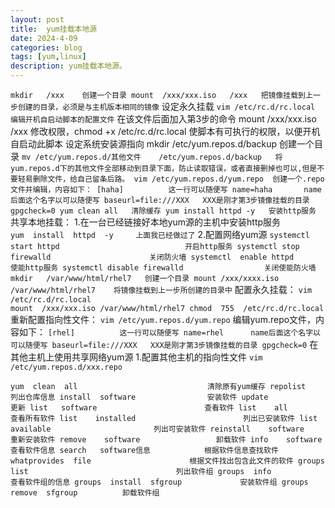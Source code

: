 ```yaml
---
layout: post
title:  yum挂载本地源
date: 2024-4-09
categories: blog
tags: [yum,linux]
description: yum挂载本地源。
---
```


`mkdir   /xxx    创建一个目录
mount  /xxx/xxx.iso   /xxx   把镜像挂载到上一步创建的目录，必须是与主机版本相同的镜像`
设定永久挂载
`vim /etc/rc.d/rc.local    编辑开机自启动脚本的配置文件`
在该文件后面加入第3步的命令 mount  /xxx/xxx.iso   /xxx
修改权限，chmod +x /etc/rc.d/rc.local   使脚本有可执行的权限，以便开机自启动此脚本
设定系统安装源指向
mkdir /etc/yum.repos.d/backup   创建一个目录
`mv /etc/yum.repos.d/其他文件    /etc/yum.repos.d/backup   将yum.repos.d下的其他文件全部移动到目录下面，防止读取错误，或者直接删掉也可以,但是不要轻易删除文件，给自己留条后路。
vim /etc/yum.repos.d/yum.repo  创建一个.repo文件并编辑，内容如下： [haha]          这一行可以随便写
name=haha       name后面这个名字以可以随便写
baseurl=file:///XXX   XXX是刚才第3步镜像挂载的目录
gpgcheck=0
yum clean all   清除缓存
yum install httpd -y   安装http服务`
共享本地挂载：
1.在一台已经链接好本地yum源的主机中安装http服务\
`yum  install  httpd  -y     上面我已经做过了`
2.配置网络yum源
`systemctl start httpd                            开启http服务
systemctl stop firewalld                      关闭防火墙
systemctl  enable httpd                       使能http服务
systemctl disable firewalld                  关闭使能防火墙`
`mkdir   /var/www/html/rhel7   创建一个目录
mount /xxx/xxxx.iso  /var/www/html/rhel7    将镜像挂载到上一步所创建的目录中`
配置永久挂载：
`vim  /etc/rc.d/rc.local`\
`mount  /xxx/xxx.iso /var/www/html/rhel7
chmod  755  /etc/rc.d/rc.local`
重新配置指向性文件：
`vim /etc/yum.repos.d/yum.repo`  编辑yum.repo文件，内容如下：
`[rhel]          这一行可以随便写
name=rhel      name后面这个名字以可以随便写
baseurl=file:///XXX   XXX是刚才第3步镜像挂载的目录
gpgcheck=0`
在其他主机上使用共享网络yum源
1.配置其他主机的指向性文件
`vim  /etc/yum.repos.d/xxx.repo`

`yum  clean  all                             清除原有yum缓存
repolist                               列出仓库信息
install  software                安装软件
update                                  更新
list   software                        查看软件
list    all                                   查看所有软件
list    installed                        列出已安装软件
list    available                       列出可安装软件
reinstall    software                重新安装软件
remove    software                 卸载软件
info    software                        查看软件信息
search   software信息            根据软件信息查找软件
whatprovides  file                      根据文件找出包含此文件的软件
groups  list                                 列出软件组
groups  info                               查看软件组的信息
groups  install  sfgroup             安装软件组
groups  remove  sfgroup          卸载软件组`
